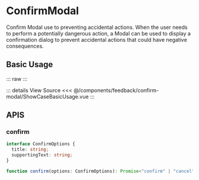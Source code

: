 <script setup lang="ts">
import ShowCaseBasicUsage from './ShowCaseBasicUsage.vue'
</script>

# ConfirmModal

Confirm Modal use to preventing accidental actions. When the user needs to perform a potentially dangerous action, a Modal can be used to display a confirmation dialog to prevent accidental actions that could have negative consequences.

## Basic Usage

::: raw
<ShowCaseBasicUsage />
:::

::: details View Source
<<< @/components/feedback/confirm-modal/ShowCaseBasicUsage.vue
:::

## APIS

### confirm

```ts
interface ConfirmOptions {
  title: string;
  supportingText: string;
}

function confirm(options: ConfirmOptions): Promise<"confirm" | "cancel">;
```

